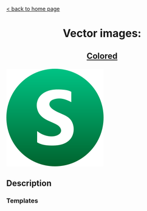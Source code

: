 [&lt; back to home page](../../../../ "Home page")

<h1><p align="center">Vector images: </p></h1>

<h2><p align="center"><a href="Open Server.colored.svg" title="Open Server colored icon">Colored</a></p></h2>
<div>
	<img src="Open Server.colored.svg" alt="Open Server colored icon" title="Open Server colored icon">
</div>

## Description

### Templates